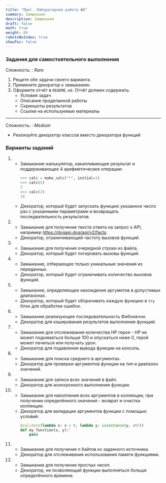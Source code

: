 ```yaml
---
title: "Прог. Лабораторная работа №8"
summary: Замыкания
description: Замыкания
draft: false
math: true
weight: 80
robotsNoIndex: true
showToc: false
---
```


### Задания для самостоятельного выполнения

Сложность:
: *Rare*

1. Рещите обе задачи своего варианта.
2. Примените декоратор к замыканию.
3. Оформите отчёт в `README.md`. Отчёт должен содержать:
    * Условия задач
    * Описание проделанной работы
    * Скриншоты результатов
    * Ссылки на используемые материалы

---

Сложность:
: *Medium*  

* Реализуйте декоратор классов вместо декоратора функций



### Варианты заданий

1. 
    * Замыкание-калькулятор, накапливающее результат и поддерживающее 4 арифметичесике операции:
        ```python
        >>> calc = make_calc("*", initial=1)
        >>> calc(5)
        5
        >>> calc(2)
        10
        ```
    * Декоратор, который будет запускать функцию указанное число раз с указанными параметрами и возвращать последвательность результатов.

2.
    * Замыкание для получение текста ответа на запрос к API, например https://dogapi.dog/api/v2/facts.
    * Декоратор, ограничивающий частоту вызовов функций.

3.
    * Замыкание для получения очередной строки из файла.
    * Декоратор, который будет логировать вызовы функций.
4.
    * Замыкание, отбирающее только уникальные значения из переданных.
    * Декоратор, который будет ограничивать количество вызовов функций.
5.
    * Замыкание, определяющее нахождение аргуметов в допустимых диапазонах.
    * Декоратор, который будет оборачивать каждую функцию в `try` блок для обработки ошибок.

6.
    * Замыкание реализующее последовательность Фибоначчи.
    * Декоратор для кэширования результатов выполнения функций.
7.
    * Замыкание для отслеживания количества HP героя - HP не может подниматься больше 100 и опускаться ниже 0, герой может лечиться или получать урон.
    * Декоратор для подавления вывода функции на консоль.
8. 
    * Замыкание для поиска среднего в аргументах.
    * Декоратор для проверки аргументов функции на тип и диапазон значений.
9.  
    * Замыкание для записи всех значений в файл.
    * Декоратор для асинхронного выполнения функции.
    
10.
    * Замыкание для накопления всех аргументов в коллекции, при получении определённого значения - возврат и очистка коллекции.
    * Декоратор для валидации аргументов функции с помощью условий:
        ```python
        @validate(lambda x: x > 0, lambda y: isinstance(y, str))
        def my_function(x, y):`
            pass
        ```
11.
    * Замыкание для получения n байтов из заданного источника.  
    * Декоратор для отслеживания использования памяти функциями.

12.
    * Замыкание для получения простых чисел.
    * Декоратор, не позволяющий функции выполняться больше определённого времени.
